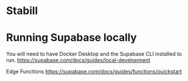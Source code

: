 # Stabill

# Running Supabase locally

You will need to have Docker Desktop and the Supabase CLI installed to run.
https://supabase.com/docs/guides/local-development

Edge Functions
https://supabase.com/docs/guides/functions/quickstart